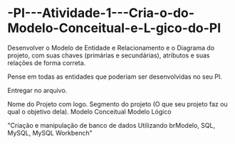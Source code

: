 # -PI---Atividade-1---Cria-o-do-Modelo-Conceitual-e-L-gico-do-PI
Desenvolver o Modelo de Entidade e Relacionamento e o Diagrama do projeto, com suas chaves (primárias e secundárias), atributos e suas relações de forma correta.

Pense em todas as entidades que poderiam ser desenvolvidas no seu PI.

 Entregar no arquivo.

Nome do Projeto com logo.
Segmento do projeto (O que seu projeto faz ou qual o objetivo dela).
Modelo Conceitual
Modelo Lógico

"Criação e manipulação de banco de dados
  Utilizando brModelo, SQL, MySQL, MySQL Workbench"
